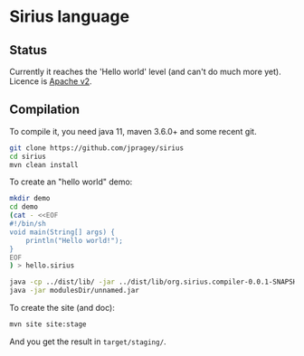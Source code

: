 # Sirius language
## Status
Currently it reaches the 'Hello world' level (and can't do much more yet).
Licence is [Apache v2](https://www.apache.org/licenses/LICENSE-2.0.html).

## Compilation
To compile it, you need java 11, maven 3.6.0+ and some recent git.

```bash
git clone https://github.com/jpragey/sirius
cd sirius
mvn clean install
```

To create an "hello world" demo:

```bash
mkdir demo
cd demo
(cat - <<EOF
#!/bin/sh
void main(String[] args) {
    println("Hello world!");
}
EOF
) > hello.sirius

java -cp ../dist/lib/ -jar ../dist/lib/org.sirius.compiler-0.0.1-SNAPSHOT.jar compile --module modulesDir hello.sirius
java -jar modulesDir/unnamed.jar 
```
To create the site (and doc):
```bash
mvn site site:stage
```

And you get the result in `target/staging/`.


